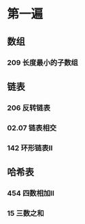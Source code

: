 # 第一遍
## 数组
### 209 长度最小的子数组

## 链表
### 206 反转链表

### 02.07 链表相交
### 142 环形链表Ⅱ

## 哈希表
### 454 四数相加Ⅱ

### 15 三数之和

